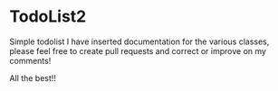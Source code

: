 # TodoList2
Simple todolist
I have inserted documentation for the various classes, please feel free to create pull requests and correct or improve on
my comments!

All the best!!
